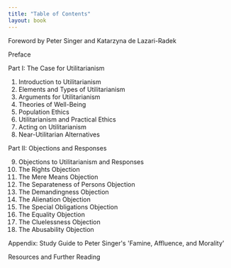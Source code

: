 ```yaml
---
title: "Table of Contents"
layout: book
---
```


Foreword by Peter Singer and Katarzyna de Lazari-Radek

Preface

Part I: The Case for Utilitarianism

1. Introduction to Utilitarianism
2. Elements and Types of Utilitarianism
3. Arguments for Utilitarianism
4. Theories of Well-Being
5. Population Ethics
6. Utilitarianism and Practical Ethics
7. Acting on Utilitarianism
8. Near-Utilitarian Alternatives

Part II: Objections and Responses

9. Objections to Utilitarianism and Responses
10. The Rights Objection
11. The Mere Means Objection
12. The Separateness of Persons Objection
13. The Demandingness Objection
14. The Alienation Objection
15. The Special Obligations Objection
16. The Equality Objection
17. The Cluelessness Objection
18. The Abusability Objection

Appendix: Study Guide to Peter Singer's 'Famine, Affluence, and Morality'

Resources and Further Reading
